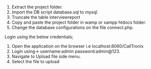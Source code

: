 1. Extract the project folder.
2. Import the DB script database.sql to mysql.
3. Truncate the table interviewreport
4. Copy and paste the project folder in wamp or xampp htdocs folder.
5. Change the database configurations on the file connect.php.


Login using the below credentials;

1. Open the application on the browser i.e localhost:8060/CallTronix
2. Login using-> username:admin password:admin@123.
3. Navigate to Upload file side menu.
4. Select the file to upload


